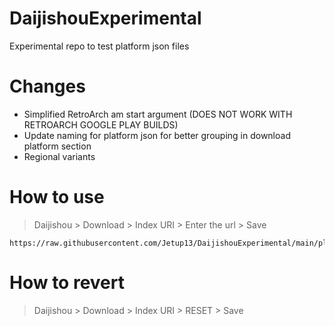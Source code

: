 # DaijishouExperimental
Experimental repo to test platform json files

# Changes

* Simplified RetroArch am start argument (DOES NOT WORK WITH RETROARCH GOOGLE PLAY BUILDS)
* Update naming for platform json for better grouping in download platform section
* Regional variants

# How to use

> Daijishou > Download > Index URI > Enter the url > Save

```
https://raw.githubusercontent.com/Jetup13/DaijishouExperimental/main/platforms/index.json
```

# How to revert

> Daijishou > Download > Index URI > RESET > Save
